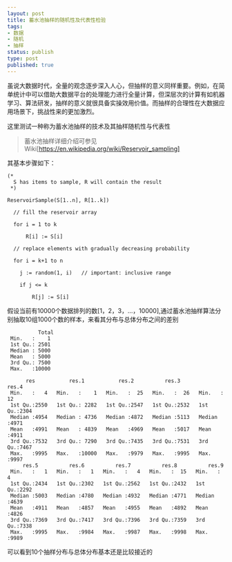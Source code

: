 ```yaml
---
layout: post
title: 蓄水池抽样的随机性及代表性检验
tags:
- 数据
- 随机
- 抽样
status: publish
type: post
published: true
---
```


虽说大数据时代，全量的观念逐步深入人心，但抽样的意义同样重要。例如，在简单统计中可以借助大数据平台的处理能力进行全量计算，但深层次的计算有如机器学习、算法研发，抽样的意义就很具备实操效用价值。而抽样的合理性在大数据应用场景下，挑战性来的更加激烈。

这里测试一种称为蓄水池抽样的技术及其抽样随机性与代表性

>蓄水池抽样详细介绍可参见Wiki[https://en.wikipedia.org/wiki/Reservoir_sampling]

其基本步骤如下：
```
(*
  S has items to sample, R will contain the result
 *)

ReservoirSample(S[1..n], R[1..k])

  // fill the reservoir array

  for i = 1 to k

      R[i] := S[i]

  // replace elements with gradually decreasing probability

  for i = k+1 to n

    j := random(1, i)   // important: inclusive range

    if j <= k

        R[j] := S[i]
```

假设当前有10000个数据排列的数[1，2，3，...，10000],通过蓄水池抽样算法分别抽取10组1000个数的样本，来看其分布与总体分布之间的差别
```
          Total
 Min.   :    1
 1st Qu.: 2501
 Median : 5000
 Mean   : 5000
 3rd Qu.: 7500
 Max.   :10000
```

```
      res           res.1           res.2          res.3          res.4
 Min.   :   4   Min.   :    1   Min.   :  25   Min.   :  26   Min.   :  12
 1st Qu.:2550   1st Qu.: 2282   1st Qu.:2547   1st Qu.:2532   1st Qu.:2304
 Median :4954   Median : 4736   Median :4872   Median :5113   Median :4971
 Mean   :4991   Mean   : 4839   Mean   :4969   Mean   :5017   Mean   :4911
 3rd Qu.:7532   3rd Qu.: 7290   3rd Qu.:7435   3rd Qu.:7531   3rd Qu.:7467
 Max.   :9995   Max.   :10000   Max.   :9979   Max.   :9995   Max.   :9997
     res.5          res.6          res.7          res.8          res.9
 Min.   :   1   Min.   :   1   Min.   :   4   Min.   :  15   Min.   :   4
 1st Qu.:2434   1st Qu.:2302   1st Qu.:2562   1st Qu.:2432   1st Qu.:2292
 Median :5003   Median :4780   Median :4932   Median :4771   Median :4639
 Mean   :4911   Mean   :4857   Mean   :4955   Mean   :4892   Mean   :4826
 3rd Qu.:7369   3rd Qu.:7417   3rd Qu.:7396   3rd Qu.:7359   3rd Qu.:7338
 Max.   :9995   Max.   :9984   Max.   :9987   Max.   :9998   Max.   :9989
```

可以看到10个抽样分布与总体分布基本还是比较接近的
